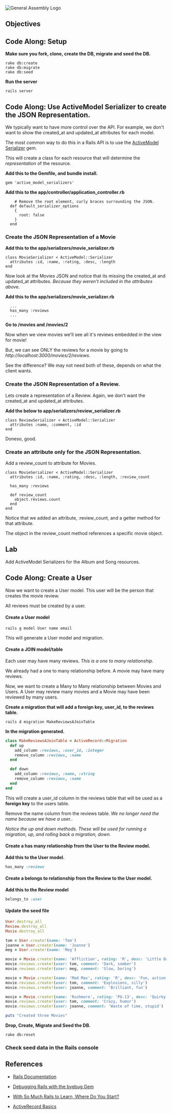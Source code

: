 ![General Assembly Logo](http://i.imgur.com/ke8USTq.png)

## Objectives

## Code Along: Setup

**Make sure you fork, clone, create the DB, migrate and seed the DB.**

```
rake db:create
rake db:migrate
rake db:seed
```

**Run the server**

```
rails server
```
## Code Along: Use ActiveModel Serializer to create the JSON Representation.

We typically want to have more control over the API. For example, we don't want to show the created_at and updated_at attributes for each model. 

The most common way to do this in a Rails API is to use the [ActiveModel Serializer](https://github.com/rails-api/active_model_serializers/tree/0-9-stable) gem. 

This will create a class for each resource that will determine the *representation* of the resource.

**Add this to the Gemfile, and bundle install.**

```
gem 'active_model_serializers'
```

**Add this to the app/controller/application_controller.rb**

```
	# Remove the root element, curly braces surrounding the JSON.                                                     
  def default_serializer_options
    {
      root: false
    }
  end
```

### Create the JSON Representation of a Movie

**Add this to the app/serializers/movie_serializer.rb**

```
class MovieSerializer <	ActiveModel::Serializer
  attributes :id, :name, :rating, :desc, :length
end
```

Now look at the Movies JSON and notice that its missing the created_at and updated_at attributes. *Because they weren't included in the attributes above.*

**Add this to the app/serializers/movie_serializer.rb**

```
  ...
  has_many :reviews
  ...
```

**Go to /movies and /movies/2**

Now when we view movies we'll see all it's reviews embedded in the view for movie!

But, we can see ONLY the reviews for a movie by going to *http://localhost:3000/movies/2/reviews*. 

See the difference? We may not need both of these, depends on what the client wants.

### Create the JSON Representation of a Review.

Lets create a representation of a Review. Again, we don't want the created_at and updated_at attributes.

**Add the below to app/serializers/review_serializer.rb**

```
class ReviewSerializer < ActiveModel::Serializer
  attributes :name, :comment, :id
end
```

Doneso, good.

### Create an attribute only for the JSON Representation.

Add a review_count to attribute for Movies.

```
class MovieSerializer < ActiveModel::Serializer
  attributes :id, :name, :rating, :desc, :length, :review_count

  has_many :reviews

  def review_count
    object.reviews.count
  end
end
```

Notice that we added an attribute, :review_count, and a getter method for that attribute. 

The object in the review_count method references a specific movie object.

## Lab 

Add ActiveModel Serializers for the Album and Song resources. 

## Code Along: Create a User 

Now we want to create a User model. This user will be the person that creates the movie review. 

All reviews must be created by a user.

#### Create a User model

```
rails g model User name email
```

This will generate a User model and migration.

#### Create a JOIN model/table 

Each user may have many reviews. *This is a one to many relationship*.

We already had a one to many relationship before. A movie may have many reviews.

Now, we want to create a Many to Many relationship between Movies and Users. A User may review many movies and a Movie may have been reviewed by many users.

**Create a migration that will add a foreign key, user_id, to the reviews table.**

```
rails d migration MakeReviewsAJoinTable
```

**In the migration generated.**

```ruby
class MakeReviewsAJoinTable < ActiveRecord::Migration
  def up
    add_column :reviews, :user_id, :integer
    remove_column :reviews, :name
  end

  def down
    add_column :reviews, :name, :string
    remove_column :reviews, :name
  end
end

```

This will create a user_id column in the reviews table that will be used as a **foreign key** to the users table.

Remove the name column from the reviews table. *We no longer need the name because we have a user.*.

*Notice the up and down methods. These will be used for running a migration, up, and rolling back a migration, down.*

#### Create a has many relationship from the User to the Review model.

**Add this to the User model.**

```ruby
has_many :reviews
```

#### Create a belongs to relationship from the Review to the User model.

**Add this to the Review model**

```ruby
belongs_to :user

```


#### Update the seed file

```ruby
User.destroy_all
Review.destroy_all
Movie.destroy_all

tom = User.create!(name: 'Tom')
joanne = User.create!(name: 'Joanne')
meg = User.create!(name: 'Meg')

movie = Movie.create!(name: 'Affliction', rating: 'R', desc: 'Little Dark', length: 123)
movie.reviews.create!(user: tom, comment: 'Dark, somber')
movie.reviews.create!(user: meg, comment: 'Slow, boring')

movie = Movie.create!(name: 'Mad Max', rating: 'R', desc: 'Fun, action', length: 154)
movie.reviews.create!(user: tom, comment: 'Explosions, silly')
movie.reviews.create!(user: joanne, comment: 'Brilliant, fun')

movie = Movie.create!(name: 'Rushmore', rating: 'PG-13', desc: 'Quirky humor', length: 105)
movie.reviews.create!(user: tom, comment: 'Crazy, humor')
movie.reviews.create!(user: joanne, comment: 'Waste of time, stupid')

puts "Created three Movies"
```

**Drop, Create, Migrate and Seed the DB.**

```
rake db:reset
```

### Check seed data in the Rails console


## References

* [Rails Documentation](http://api.rubyonrails.org/)

* [Debugging Rails with the byebug Gem](http://guides.rubyonrails.org/debugging_rails_applications.html#debugging-with-the-byebug-gem)

* [With So Much Rails to Learn, Where Do You Start?](http://www.justinweiss.com/blog/2015/05/25/with-so-much-rails-to-learn/?utm_source=rubyweekly&utm_medium=email)

* [ActiveRecord Basics](http://guides.rubyonrails.org/active_record_basics.html)



